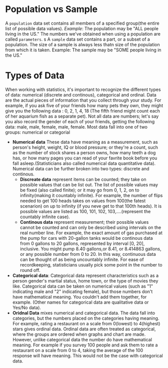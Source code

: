 # Population vs Sample
A `population` data set contains all members of a specified group(the entire list of possible data values). _Example_: The population may be "ALL people living in the US." The numbers we've obtained when using a population are called `parameters`.
s
A `sample` data set contains a part, or a subset of a population. The size of a sample is always less thatn size of the population from which it is taken. Example: The sample may be "SOME people living in the US."


# Types of Data
When working with statistics, it's important to recognize the different types of data: numerical (discrete and continous), categorical and ordinal. Data are the actual pieces of information that you collect through your study. For example, if you ask five of your friends how many pets they own, they might give you the following data : 0, 2, 1, 4, 18 (The fifth friend might count each of her aquarium fish as a separate pet). Not all data are numbers; let's say you also record the gender of each of your friends, getting the following data: male, male, female, male, female.
Most data fall into one of two groups: numerical or categorial
- **Numerical data** These data have meaning as a measurement, such as person's height, weight, IQ or blood pressure; or they're a count, such as the number of stock shares a person owns, how many teeth a dog has, or how many pages you can read of your favrite book before you fall asleep.(Statisticians also called numerical data quantitative data). Numerical data can be further broken into two types: discrete and continous.
	* __Discreate data__ represent items can be counted; they take on possible values that can be list out. The list of possible values may be fixed (also called finite); or it may go from 0, 1, 2, on to infinity(making it countably infinite). For example,  the number of flips needed to get 100 heads takes on values from 100(the fatest scenarion) on up to infinity (if you neve get to that 100th heads). It is possible values are listed as 100, 101, 102, 103,....(represent the countably infinite case).
	* __Continous data__ represent measurement; their possible values cannot be counted and can only be described using intervals on the real number line. For example, the exact amount of gas purchased at the pump for cars with 20-gallon tanks would be continous data from 0 gallons to 20 gallons, represented by interval [0, 20], inclusive. You might pump 8.40 gallons,or 8.41, or 8.414863 gallons, or any possible number from 0 to 20. In this way, continuous data can be thought of as being uncountably infinite. For ease of recordkeeping, statisticians usually pick some point in the number to round off. 
- **Categorical data**: Categorical data represent characteristics such as a person gender's martial status, home town, or the type of movies they like. Categorical data can be taken on numerical values (such as "1" indicating male and "2" indicating female), but those numbers don't have mathematical meaning. You couldn't add them together, for example. (Other names for categorical data are qualitative data or Yes/No data).
-  **Oridnal Data** mixes numerical and categorical data. The data fall into categories, but the numbers placed on the categories having meaning. For example, rating a restaurant on a scale from 0(lowest) to 4(highest) stars gives ordinal data. Ordinal data are often treated as categorical, where the groups are ordered when graphs and chart are made. However, unlike categorical data the number do have mathematical meaning. For example if you survey 100 people and ask them to rate a restaurant on a scale from 0 to 4, taking the average of the 100 response will have meaning. This would not be the case with categorical data.



